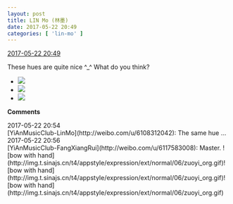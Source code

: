 ```yaml
---
layout: post
title: LIN Mo (林墨)
date: 2017-05-22 20:49
categories: [ 'lin-mo' ]
---
```


<div class="weibo-info">
  <a href="http://weibo.com/6108312042/F4kax4Tt5">2017-05-22 20:49</a>
</div>

These hues are quite nice ^_^ What do you think?

<!-- more -->

<ul class="weibo-pic-list-1">
  <li class="weibo-pic">
    <a href="http://wx1.sinaimg.cn/mw690/006FnQZYgy1ffufi86b03j320u20ub29.jpg"><img src="http://wx1.sinaimg.cn/thumb150/006FnQZYgy1ffufi86b03j320u20ub29.jpg" /></a>
  </li>
  <li class="weibo-pic">
    <a href="http://wx1.sinaimg.cn/mw690/006FnQZYgy1ffufi54c73j32c02c0hdt.jpg"><img src="http://wx1.sinaimg.cn/thumb150/006FnQZYgy1ffufi54c73j32c02c0hdt.jpg" /></a>
  </li>
  <li class="weibo-pic">
    <a href="http://wx1.sinaimg.cn/mw690/006FnQZYgy1ffufibpoyxj32c02c0b2a.jpg"><img src="http://wx1.sinaimg.cn/thumb150/006FnQZYgy1ffufibpoyxj32c02c0b2a.jpg" /></a>
  </li>
</ul>

**Comments**

<div class="weibo-info">2017-05-22 20:54</div>
[YiAnMusicClub-LinMo](http://weibo.com/u/6108312042): The same hue …

<div class="weibo-info">2017-05-22 20:56</div>
[YiAnMusicClub-FangXiangRui](http://weibo.com/u/6117583008): Master. ![bow with hand](http://img.t.sinajs.cn/t4/appstyle/expression/ext/normal/06/zuoyi_org.gif)![bow with hand](http://img.t.sinajs.cn/t4/appstyle/expression/ext/normal/06/zuoyi_org.gif)![bow with hand](http://img.t.sinajs.cn/t4/appstyle/expression/ext/normal/06/zuoyi_org.gif)
